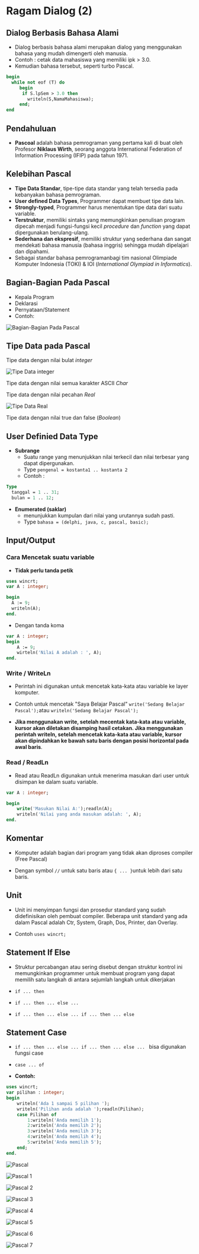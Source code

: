 # Ragam Dialog (2)

## Dialog Berbasis Bahasa Alami

- Dialog berbasis bahasa alami merupakan dialog yang menggunakan bahasa yang mudah dimengerti oleh manusia.
- Contoh : cetak data mahasiswa yang memiliki ipk > 3.0.
- Kemudian bahasa tersebut, seperti turbo Pascal.

```pascal
begin
  while not eof (T) do
     begin
      if S.lpSem > 3.0 then
        writeln(S,NamaMahasiswa);
     end;
end
```

## Pendahuluan

- **Pascoal** adalah bahasa pemrograman yang pertama kali di buat oleh Profesor **Niklaus Wirth**, seorang anggota International Federation of Information Processing (IFIP) pada tahun 1971.

## Kelebihan Pascal

- **Tipe Data Standar**, tipe-tipe data standar yang telah tersedia pada kebanyakan bahasa pemrograman.
- **User defined Data Types**, Programmer dapat membuet tipe data lain.
- **Strongly-typed**, Programmer harus menentukan tipe data dari suatu variable.
- **Terstruktur**, memiliki sintaks yang memungkinkan penulisan program dipecah menjadi fungsi-fungsi kecil *procedure* dan *function* yang dapat dipergunakan berulang-ulang.
- **Sederhana dan ekspresif**, memiliki struktur yang sederhana dan sangat mendekati bahasa manusia (bahasa inggris) sehingga mudah dipelajari dan dipahami.
- Sebagai standar bahasa pemrogramanbagi tim nasional Olimpiade Komputer Indonesia (TOKI) & IOI (*International Olympiad in Informatics*).

## Bagian-Bagian Pada Pascal

- Kepala Program
- Deklarasi
- Pernyataan/Statement
- Contoh:

![Bagian-Bagian Pada Pascal](./img/bagian-pascal.png) 

## Tipe Data pada Pascal

Tipe data dengan nilai bulat *integer*

![Tipe Data integer](./img/tipe-data-integer.png) 

Tipe data dengan nilai semua karakter ASCII *Char*

Tipe data dengan nilai pecahan *Real*

![Tipe Data Real](./img/tipe-data-real.png) 

Tipe data dengan nilai true dan false (*Boolean*)

## User Definied Data Type

- **Subrange** 
  - Suatu range yang menunjukkan nilai terkecil dan nilai terbesar yang dapat dipergunakan.
  - Type `pengenal = kostanta1 .. kostanta 2`
  - Contoh :

```pascal
Type
  tanggal = 1 .. 31;
  bulan = 1 .. 12;
```

- **Enumerated (saklar)**
  - menunjukkan kumpulan dari nilai yang urutannya sudah pasti.
  - Type `bahasa = (delphi, java, c, pascal, basic);`

## Input/Output

### Cara Mencetak suatu variable

- **Tidak perlu tanda petik** 

```pascal
uses wincrt;
var A : integer;

begin
  A := 9;
  writeln(A);
end.
```

- Dengan tanda koma

```pascal
var A : integer;
begin
    A := 9;
    wirteln('Nilai A adalah : ', A);
end.
```

### Write / WriteLn

- Perintah ini digunakan untuk mencetak kata-kata atau variable ke layer komputer.

- Contoh untuk mencetak "Saya Belajar Pascal" `write('Sedang Belajar Pascal');`atau `writeln('Sedang Belajar Pascal');`

- **Jika menggunakan write, setelah mecentak kata-kata atau variable, kursor akan diletakan disamping hasil cetakan. Jika menggunakan perintah writeln, setelah mencetak kata-kata atau variable, kursor akan dipindahkan ke bawah satu baris dengan posisi horizontal pada awal baris**.
  
  

### Read / ReadLn

- Read atau ReadLn digunakan untuk menerima masukan dari user untuk disimpan ke dalam suatu variable.
  
  

```pascal
var A : integer;

begin
    write('Masukan Nilai A:');readln(A);
    writeln('Nilai yang anda masukan adalah: ', A);
end.
```

## Komentar

- Komputer adalah bagian dari program yang tidak akan diproses compiler (Free Pascal)

- Dengan symbol `//` untuk satu baris atau `{ ... }`untuk lebih dari satu baris.

## Unit

- Unit ini menyimpan fungsi dan prosedur standard yang sudah didefinisikan oleh pembuat compiler. Beberapa unit standard yang ada dalam Pascal adalah Ctr, System, Graph, Dos, Printer, dan Overlay.

- Contoh `uses wincrt;`

## Statement If Else

- Struktur percabangan atau sering disebut dengan struktur kontrol ini memungkinkan programmer untuk membuat program yang dapat memilih satu langkah di antara sejumlah langkah untuk dikerjakan

- `if ... then`

- `if ... then ... else ...`

- `if ... then ... else ... if ... then ... else `
  
  

## Statement Case

- `if ... then ... else ... if ... then ... else ... ` bisa digunakan fungsi case

- `case ... of`

- **Contoh:**
  
  

```pascal
uses wincrt;
var pilihan : integer;
begin
    writeln('Ada 1 sampai 5 pilihan ');
    writeln('Pilihan anda adalah ');readln(Pilihan);
    case Pilihan of
        1:writeln('Anda memilih 1');
        2:writeln('Anda memilih 2');
        3:writeln('Anda memilih 3');
        4:writeln('Anda memilih 4');
        5:writeln('Anda memilih 5');
    end;
end.
```

![Pascal](./img/pascal.png) 

![Pascal 1](./img/pascal-1.png) 

![Pascal 2](./img/pascal-2.png) 

![Pascal 3](./img/pascal-3.png) 

![Pascal 4](./img/pascal-4.png) 

![Pascal 5](./img/pascal-5.png) 

![Pascal 6](./img/pascal-6.png) 

![Pascal 7](./img/pascal-7.png) 

